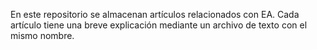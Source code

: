 En este repositorio se almacenan artículos relacionados con EA.
Cada artículo tiene una breve explicación mediante un archivo de texto con el mismo nombre.
